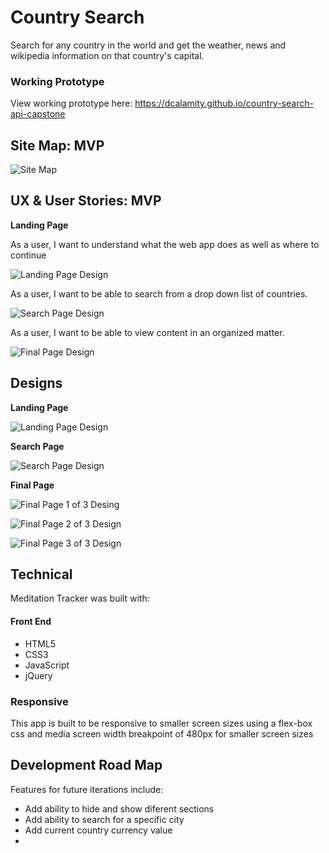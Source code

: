 # Country Search

Search for any country in the world and get the weather, news and wikipedia information on that country's capital.

### Working Prototype

View working prototype here: https://dcalamity.github.io/country-search-api-capstone
  


## Site Map: MVP 

![Site Map](/read-me-images/Country-Search-Site-Map-Diagram.png)


## UX & User Stories: MVP

**Landing Page** 

As a user, I want to understand what the web app does as well as where to continue

![Landing Page Design](/read-me-images/UX-User-Stories-Landing-Page.png)
    
As a user, I want to be able to search from a drop down list of countries. 

![Search Page Design](/read-me-images/Search-Diagram.png)

As a user, I want to be able to view content in an organized matter.

![Final Page Design](/read-me-images/Final-Page-Design.png)


## Designs

**Landing Page** 

![Landing Page Design](/read-me-images/Landing-Page.png)

**Search Page** 

![Search Page Design](/read-me-images/Search-Page.png)

**Final Page**

![Final Page 1 of 3 Desing](/read-me-images/Final-Page-1.png)

![Final Page 2 of 3 Design](/read-me-images/Final-Page-2.png)

![Final Page 3 of 3 Design](/read-me-images/Final-Page-3.png)

## Technical

Meditation Tracker was built with: 

#### Front End

* HTML5
* CSS3
* JavaScript 
* jQuery 



### Responsive
This app is built to be responsive to smaller screen sizes using a flex-box css and media screen width breakpoint of 480px for smaller screen sizes



## Development Road Map
Features for future iterations include: 
- Add ability to hide and show diferent sections
- Add ability to search for a specific city
- Add current country currency value 
- 


